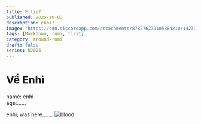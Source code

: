 ```yaml
---
title: Ellie?
published: 2025-10-03
description: enhì?
image: "https://cdn.discordapp.com/attachments/878276279105884210/1423243282724421673/tenor.gif?ex=68e042d9&is=68def159&hm=0a80d271e1602239ed0acedba5e53adc424265088ff135a49c9013112cb535cb&"
tags: [Markdown, rumi, first]
category: around-rumi
draft: false
series: N2025
---
```

# Về Enhì

name: enhì <br/>
age:......







enhì, was here.......
![blood](https://github.com/user-attachments/assets/083f7978-85d7-4319-ac6c-9ae5f4f95be4)
